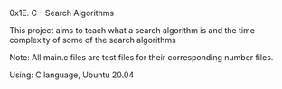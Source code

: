 0x1E. C - Search Algorithms

This project aims to teach what a search algorithm is and the time complexity of some of the search algorithms

Note: All main.c files are test files for their corresponding number files.

Using: 
C language, 
Ubuntu 20.04
